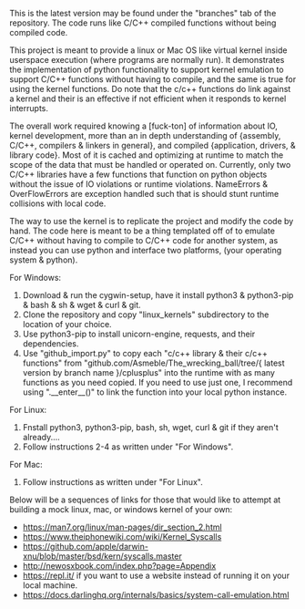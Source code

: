 This is the latest version may be found under the "branches" tab of the repository. The code runs like C/C++ compiled functions without being compiled code.

This project is meant to provide a linux or Mac OS like virtual kernel inside userspace execution (where programs are normally run). It demonstrates the implementation of python functionality to support kernel emulation to support C/C++ functions without having to compile, and the same is true for using the kernel functions. Do note that the c/c++ functions do link against a kernel and their is an effective if not efficient when it responds to kernel interrupts.

The overall work required knowing a [fuck-ton] of information about IO, kernel development, more than an in depth understanding of {assembly, C/C++, compilers & linkers in general}, and compiled {application, drivers, & library code}. Most of it is cached and optimizing at runtime to match the scope of the data that must be handled or operated on. Currently, only two C/C++ libraries have a few functions that function on python objects without the issue of IO violations or runtime violations. NameErrors & OverFlowErrors are exception handled such that is should stunt runtime collisions with local code.

The way to use the kernel is to replicate the project and modify the code by hand. The code here is meant to be a thing templated off of to emulate C/C++ without having to compile to C/C++ code for another system, as instead you can use python and interface two platforms, (your operating system & python).

For Windows:
  1) Download & run the cygwin-setup, have it install python3 & python3-pip & bash & sh & wget & curl & git.
  2) Clone the repository and copy "linux_kernels" subdirectory to the location of your choice.
  3) Use python3-pip to install unicorn-engine, requests, and their dependencies.
  4) Use "github_import.py" to copy each "c/c++ library & their c/c++ functions" from "github.com/Asmeble/The_wrecking_ball/tree/{ latest version by branch name }/cplusplus"
       into the runtime with as many functions as you need copied. If you need to use just one, I recommend using ".\_\_enter\_\_()" to link the function into your local python
      instance.

 For Linux:
  1) Fnstall python3, python3-pip, bash, sh, wget, curl & git if they aren't already....
  2) Follow instructions 2-4 as written under "For Windows".

 For Mac:
  1) Follow instructions as written under "For Linux".


Below will be a sequences of links for those that would like to attempt at building a mock linux, mac, or windows kernel of your own:
  * https://man7.org/linux/man-pages/dir_section_2.html
  * https://www.theiphonewiki.com/wiki/Kernel_Syscalls
  * https://github.com/apple/darwin-xnu/blob/master/bsd/kern/syscalls.master
  * http://newosxbook.com/index.php?page=Appendix
  * https://repl.it/ if you want to use a website instead of running it on your local machine.
  * https://docs.darlinghq.org/internals/basics/system-call-emulation.html
